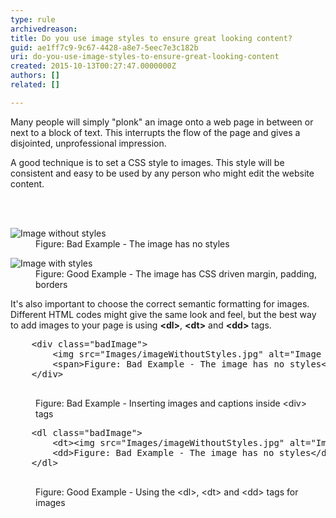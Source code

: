 ```yaml
---
type: rule
archivedreason: 
title: Do you use image styles to ensure great looking content?
guid: ae1ff7c9-9c67-4428-a8e7-5eec7e3c182b
uri: do-you-use-image-styles-to-ensure-great-looking-content
created: 2015-10-13T00:27:47.0000000Z
authors: []
related: []

---
```



<p>Many people will simply &quot;plonk&quot; an image onto a web page in between or next to a block of text. This interrupts the flow of the page and gives a disjointed, unprofessional impression.</p><p>A good technique is to set a CSS style to images. This style will be consistent and easy to be used by any person who might edit the website content.</p>
<br><excerpt class='endintro'></excerpt><br>
<dl class="badImage"><dt>
      <img src="/PublishingImages/imageWithoutStyles.jpg" alt="Image without styles" />
   </dt><dd>Figure&#58; Bad Example - The image has no styles</dd></dl><dl class="goodImage"><dt>
      <img src="/PublishingImages/imageWithStyles.jpg" alt="Image with styles" />
   </dt><dd>Figure&#58; Good Example - The image has CSS driven margin, padding, borders</dd></dl><p>It's also important to choose the correct semantic formatting for images. Different HTML codes might give the same look and feel, but the best way to add images to your page is using 
   <strong>&lt;dl&gt;</strong>, 
   <strong>&lt;dt&gt;</strong> and 
   <strong>&lt;dd&gt;</strong> tags.</p><dl class="badCode"><dt><pre>    &lt;div class=&quot;badImage&quot;&gt;
        &lt;img src=&quot;Images/imageWithoutStyles.jpg&quot; alt=&quot;Image without styles&quot; /&gt;
        &lt;span&gt;Figure&#58; Bad Example - The image has no styles&lt;/span&gt;
    &lt;/div&gt;   
                    </pre></dt><dd>Figure&#58; Bad Example - Inserting images and captions inside &lt;div&gt; tags</dd></dl><dl class="goodCode"><dt><pre>    &lt;dl class=&quot;badImage&quot;&gt;
        &lt;dt&gt;&lt;img src=&quot;Images/imageWithoutStyles.jpg&quot; alt=&quot;Image without styles&quot; /&gt;&lt;/dt&gt;
        &lt;dd&gt;Figure&#58; Bad Example - The image has no styles&lt;/dd&gt;
    &lt;/dl&gt;   
                    </pre></dt><dd>Figure&#58; Good Example - Using the &lt;dl&gt;, &lt;dt&gt; and &lt;dd&gt; tags for images</dd></dl>​


